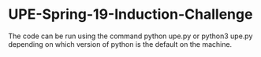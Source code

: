 # UPE-Spring-19-Induction-Challenge
The code can be run using the command  python upe.py or python3 upe.py depending on which version of python is the default on the machine.
